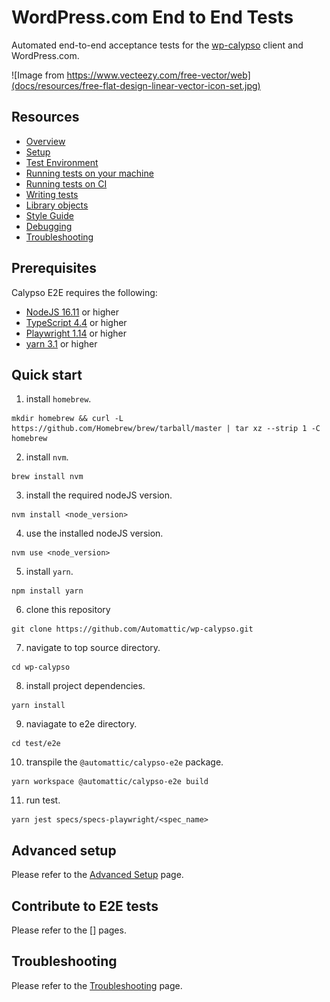 # WordPress.com End to End Tests

Automated end-to-end acceptance tests for the [wp-calypso](https://github.com/Automattic/wp-calypso) client and WordPress.com.

![Image from https://www.vecteezy.com/free-vector/web](docs/resources/free-flat-design-linear-vector-icon-set.jpg)

## Resources

- [Overview](docs/overview.md)
- [Setup](docs/setup.md)
- [Test Environment](docs/test_environment.md)
- [Running tests on your machine](docs/tests_local.md)
- [Running tests on CI](docs/tests_ci.md)
- [Writing tests](docs/writing_tests.md)
- [Library objects](docs/library_objects.md)
- [Style Guide](docs/style-guide-playwright.md)
- [Debugging](docs/debugging.md)
- [Troubleshooting](docs/troubleshooting.md)

## Prerequisites

Calypso E2E requires the following:

- [NodeJS 16.11](https://nodejs.org/en/blog/release/v16.11.0/) or higher
- [TypeScript 4.4](https://www.staging-typescript.org/docs/handbook/release-notes/typescript-4-4.html) or higher
- [Playwright 1.14](https://playwright.dev/docs/release-notes#version-114) or higher
- [yarn 3.1](https://github.com/yarnpkg/berry) or higher

## Quick start

1. install `homebrew`.

```
mkdir homebrew && curl -L https://github.com/Homebrew/brew/tarball/master | tar xz --strip 1 -C homebrew
```

2. install `nvm`.

```
brew install nvm
```

3. install the required nodeJS version.

```
nvm install <node_version>
```

4. use the installed nodeJS version.

```
nvm use <node_version>
```

5. install `yarn`.

```
npm install yarn
```

6. clone this repository

```
git clone https://github.com/Automattic/wp-calypso.git
```

7. navigate to top source directory.

```
cd wp-calypso
```

8. install project dependencies.

```
yarn install
```

9. naviagate to e2e directory.

```
cd test/e2e
```

10. transpile the `@automattic/calypso-e2e` package.

```
yarn workspace @automattic/calypso-e2e build
```

11. run test.

```
yarn jest specs/specs-playwright/<spec_name>
```

## Advanced setup

Please refer to the [Advanced Setup](docs/setup.md) page.

## Contribute to E2E tests

Please refer to the [] pages.

## Troubleshooting

Please refer to the [Troubleshooting](docs/troubleshooting.md) page.
